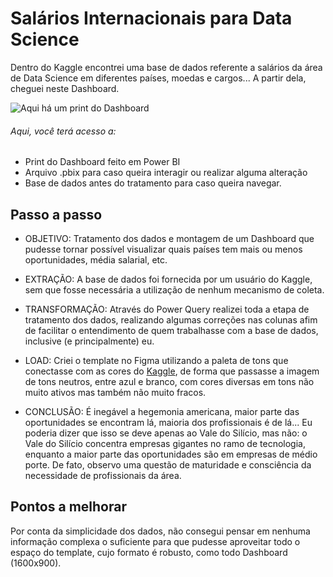# Salários Internacionais para Data Science
Dentro do Kaggle encontrei uma base de dados referente a salários da área de Data Science em diferentes países, moedas e cargos... A partir dela, cheguei neste Dashboard.

![Aqui há um print do Dashboard](https://github.com/BitencourtVitor/bitencourtvitor/blob/main/Sal%C3%A1rios%20Internacionais%20para%20Data%20Science/print_dashboard.png)

###### Aqui, você terá acesso a:
- Print do Dashboard feito em Power BI
- Arquivo .pbix para caso queira interagir ou realizar alguma alteração
- Base de dados antes do tratamento para caso queira navegar.

## Passo a passo
- OBJETIVO: Tratamento dos dados e montagem de um Dashboard que pudesse tornar possível visualizar quais países tem mais ou menos oportunidades, média salarial, etc.

- EXTRAÇÃO: A base de dados foi fornecida por um usuário do Kaggle, sem que fosse necessária a utilização de nenhum 
mecanismo de coleta.
- TRANSFORMAÇÃO: Através do Power Query realizei toda a etapa de tratamento dos dados, realizando algumas correções nas colunas afim de facilitar o entendimento de quem trabalhasse com a base de dados, inclusive (e principalmente) eu.
- LOAD: Criei o template no Figma utilizando a paleta de tons que conectasse com as cores do [Kaggle](https://www.kaggle.com/), de forma que passasse a imagem de tons neutros, entre azul e branco, com cores diversas em tons não muito ativos mas também não muito fracos.
- CONCLUSÃO: É inegável a hegemonia americana, maior parte das oportunidades se encontram lá, maioria dos profissionais é de lá... Eu poderia dizer que isso se deve apenas ao Vale do Silício, mas não: o Vale do Silício concentra empresas gigantes no ramo de tecnologia, enquanto a maior parte das oportunidades são em empresas de médio porte. De fato, observo uma questão de maturidade e consciência da necessidade de profissionais da área.
## Pontos a melhorar 
Por conta da simplicidade dos dados, não consegui pensar em nenhuma informação complexa o suficiente para que pudesse aproveitar todo o espaço do template, cujo formato é robusto, como todo Dashboard (1600x900).
